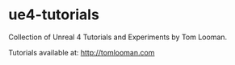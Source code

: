 ue4-tutorials
=============

Collection of Unreal 4 Tutorials and Experiments by Tom Looman.

Tutorials available at: http://tomlooman.com
